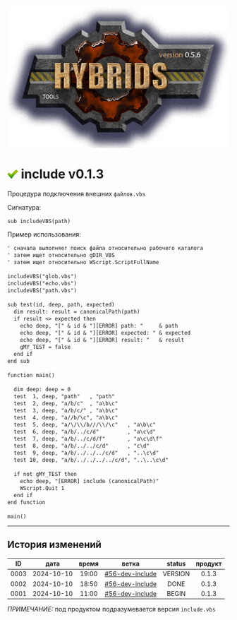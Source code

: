 [![logo](../logo.png)](../docs.md "documentation") 

[M]: ../docs.md        "родитель"
[P]: ../icons/progress.png  "в процессе..."
[S]: ../icons/success.png   "ошибок не обнаружено"
[E]: ../icons/empty.png     "нет данных"

[![S]][M] include v0.1.3
========================
Процедура подключения внешних `файлов.vbs`  

Сигнатура:  

```vbs
sub includeVBS(path) 
```

Пример использования:  

```vbs
' сначала выполняет поиск файла относительно рабочего каталога
' затем ищет относительно gDIR_VBS
' затем ищет относительно WScript.ScriptFullName

includeVBS("glob.vbs")
includeVBS("echo.vbs")
includeVBS("path.vbs")

sub test(id, deep, path, expected)
  dim result: result = canonicalPath(path)
  if result <> expected then
    echo deep, "[" & id & "][ERROR] path: "     & path
    echo deep, "[" & id & "][ERROR] expected: " & expected
    echo deep, "[" & id & "][ERROR] result: "   & result
    gMY_TEST = false
  end if
end sub

function main()

  dim deep: deep = 0
  test  1, deep, "path"   , "path"
  test  2, deep, "a/b/c"  , "a\b\c"
  test  3, deep, "a/b/c/" , "a\b\c"
  test  4, deep, "a//b/\c", "a\b\c"
  test  5, deep, "a/\/\\/b///\\/\c"   , "a\b\c"
  test  6, deep, "a/b/../c/d"         , "a\c\d"
  test  7, deep, "a/b/../c/d/f"       , "a\c\d\f"
  test  8, deep, "a/b/../../c/d"      , "c\d"
  test  9, deep, "a/b/../../../c/d"   , "..\c\d"
  test 10, deep, "a/b/../../../../c/d", "..\..\c\d"

  if not gMY_TEST then
    echo deep, "[ERROR] include (canonicalPath)"
    WScript.Quit 1
  end if
end function

main()
```

--------------------------------------------------------------------------------

История изменений 
-----------------

| **ID** |    дата    | время |       ветка       | status  | продукт |  
|:------:|:----------:|:-----:|:-----------------:|:-------:|:-------:|  
|  0003  | 2024-10-10 | 19:00 | [#56-dev-include] | VERSION |  0.1.3  |  
|  0002  | 2024-10-10 | 18:50 | [#56-dev-include] |  DONE   |  0.1.3  |  
|  0001  | 2024-10-10 | 11:00 | [#56-dev-include] |  BEGIN  |  0.1.3  |  

*ПРИМЕЧАНИЕ:* под продуктом подразумевается версия `include.vbs`  

[#56-dev-include]: ../history.md#-v056-dev
